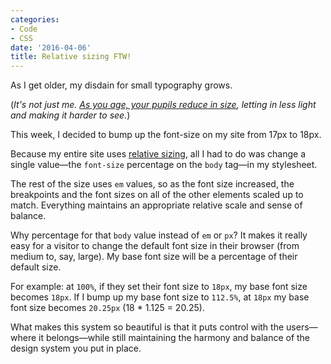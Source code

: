 ```yaml
---
categories:
- Code
- CSS
date: '2016-04-06'
title: Relative sizing FTW!
---
```


As I get older, my disdain for small typography grows.

(*It's not just me. [As you age, your pupils reduce in size](http://www.allaboutvision.com/over60/vision-changes.htm), letting in less light and making it harder to see.*)

This week, I decided to bump up the font-size on my site from 17px to 18px.

Because my entire site uses [relative sizing](https://gomakethings.com/working-with-relative-sizing/), all I had to do was change a single value&mdash;the `font-size` percentage on the `body` tag&mdash;in my stylesheet.

<!--more-->

The rest of the size uses `em` values, so as the font size increased, the breakpoints and the font sizes on all of the other elements scaled up to match. Everything maintains an appropriate relative scale and sense of balance.

Why percentage for that `body` value instead of `em` or `px`? It makes it really easy for a visitor to change the default font size in their browser (from medium to, say, large). My base font size will be a percentage of their default size.

For example: at `100%`, if they set their font size to `18px`, my base font size becomes `18px`. If I bump up my base font size to `112.5%`, at `18px` my base font size becomes `20.25px` (18 * 1.125 = 20.25).

What makes this system so beautiful is that it puts control with the users&mdash;where it belongs&mdash;while still maintaining the harmony and balance of the design system you put in place.